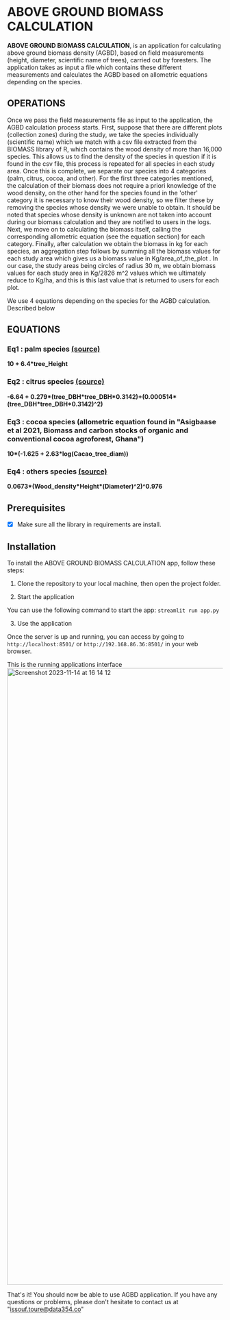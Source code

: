 # ABOVE GROUND BIOMASS CALCULATION


**ABOVE GROUND BIOMASS CALCULATION**, is an application for calculating above ground biomass density (AGBD), based on field measurements (height, diameter, scientific name of trees), carried out by foresters. The application takes as input a file which contains these different measurements and calculates the AGBD based on allometric equations depending on the species.

## OPERATIONS
Once we pass the field measurements file as input to the application, the AGBD calculation process starts. First, suppose that there are different plots (collection zones) during the study, we take the species individually (scientific name) which we match with a csv file extracted from the BIOMASS library of R, which contains the wood density of more than 16,000 species. This allows us to find the density of the species in question if it is found in the csv file, this process is repeated for all species in each study area. Once this is complete, we separate our species into 4 categories (palm, citrus, cocoa, and other). For the first three categories mentioned, the calculation of their biomass does not require a priori knowledge of the wood density, on the other hand for the species found in the 'other' category it is necessary to know their wood density, so we filter these by removing the species whose density we were unable to obtain. It should be noted that species whose density is unknown are not taken into account during our biomass calculation and they are notified to users in the logs. Next, we move on to calculating the biomass itself, calling the corresponding allometric equation (see the equation section) for each category. Finally, after calculation we obtain the biomass in kg for each species, an aggregation step follows by summing all the biomass values ​​for each study area which gives us a biomass value in Kg/area_of_the_plot . In our case, the study areas being circles of radius 30 m, we obtain biomass values ​​for each study area in Kg/2826 m^2 values ​​which we ultimately reduce to Kg/ha, and this is this last value that is returned to users for each plot.



We use 4 equations depending on the species for the AGBD calculation. Described below

## EQUATIONS

### Eq1 : palm species [(source)](https://www.fao.org/3/W4095E/w4095e06.htm#3.%20methods%20for%20estimating%20biomass%20density%20from%20existing%20data)

 **10 + 6.4\*tree_Height** 

 
### Eq2 : citrus species [(source)](https://www.scirp.org/(S(lz5mqp453edsnp55rrgjct55.))/journal/paperinformation.aspx?paperid=86643)

 **-6.64 + 0.279\*(tree_DBH\*tree_DBH\*0.3142)+(0.000514\* (tree_DBH\*tree_DBH\*0.3142)^2)**


### Eq3 : cocoa species (allometric equation found in "Asigbaase et al 2021, Biomass and carbon stocks of organic and conventional cocoa agroforest, Ghana")

 **10\*(-1.625 + 2.63\*log(Cacao_tree_diam))**


### Eq4 : others species [(source)](https://cran.r-project.org/web/packages/BIOMASS/BIOMASS.pdf)

 **0.0673\*(Wood_density\*Height\*(Diameter)^2)^0.976**


## Prerequisites

- [x] Make sure all the library in requirements are install.

## Installation

To install the ABOVE GROUND BIOMASS CALCULATION app, follow these steps:

1. Clone the repository to your local machine, then open the project folder.

2. Start the application

You can  use the following command to start the app:
`streamlit run app.py`

3. Use the application

Once the server is up and running, you can access by going to `http://localhost:8501/` or `http://192.168.86.36:8501/` in your web browser.

This is the running applications interface 
<img width="1440" alt="Screenshot 2023-11-14 at 16 14 12" src="https://github.com/data354/Above_ground_biomass_calculation/assets/103064728/761c57b4-4b10-4351-8eb9-5dc8de0feedf">


That's it! You should now be able to use AGBD application. If you have any questions or problems, please don't hesitate to contact us at "issouf.toure@data354.co"
